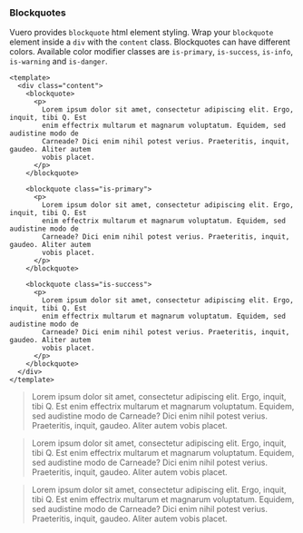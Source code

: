 ### Blockquotes

Vuero provides `blockquote` html element styling.
Wrap your `blockquote` element inside a `div` with the `content` class.
Blockquotes can have different colors.
Available color modifier classes are `is-primary`, `is-success`,
`is-info`, `is-warning` and `is-danger`.

<!--code-->

```vue
<template>
  <div class="content">
    <blockquote>
      <p>
        Lorem ipsum dolor sit amet, consectetur adipiscing elit. Ergo, inquit, tibi Q. Est
        enim effectrix multarum et magnarum voluptatum. Equidem, sed audistine modo de
        Carneade? Dici enim nihil potest verius. Praeteritis, inquit, gaudeo. Aliter autem
        vobis placet.
      </p>
    </blockquote>

    <blockquote class="is-primary">
      <p>
        Lorem ipsum dolor sit amet, consectetur adipiscing elit. Ergo, inquit, tibi Q. Est
        enim effectrix multarum et magnarum voluptatum. Equidem, sed audistine modo de
        Carneade? Dici enim nihil potest verius. Praeteritis, inquit, gaudeo. Aliter autem
        vobis placet.
      </p>
    </blockquote>

    <blockquote class="is-success">
      <p>
        Lorem ipsum dolor sit amet, consectetur adipiscing elit. Ergo, inquit, tibi Q. Est
        enim effectrix multarum et magnarum voluptatum. Equidem, sed audistine modo de
        Carneade? Dici enim nihil potest verius. Praeteritis, inquit, gaudeo. Aliter autem
        vobis placet.
      </p>
    </blockquote>
  </div>
</template>
```

<!--/code-->

<!--example-->

<div class="content">
  <blockquote>
    <p>
      Lorem ipsum dolor sit amet, consectetur adipiscing elit.
      Ergo, inquit, tibi Q. Est enim effectrix multarum et
      magnarum voluptatum. Equidem, sed audistine modo de
      Carneade? Dici enim nihil potest verius. Praeteritis,
      inquit, gaudeo. Aliter autem vobis placet.
    </p>
  </blockquote>
  <blockquote class="is-primary">
    <p>
      Lorem ipsum dolor sit amet, consectetur adipiscing elit.
      Ergo, inquit, tibi Q. Est enim effectrix multarum et
      magnarum voluptatum. Equidem, sed audistine modo de
      Carneade? Dici enim nihil potest verius. Praeteritis,
      inquit, gaudeo. Aliter autem vobis placet.
    </p>
  </blockquote>
  <blockquote class="is-success">
    <p>
      Lorem ipsum dolor sit amet, consectetur adipiscing elit.
      Ergo, inquit, tibi Q. Est enim effectrix multarum et
      magnarum voluptatum. Equidem, sed audistine modo de
      Carneade? Dici enim nihil potest verius. Praeteritis,
      inquit, gaudeo. Aliter autem vobis placet.
    </p>
  </blockquote>
</div>

<!--/example-->
